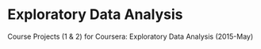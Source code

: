 # Exploratory Data Analysis
Course Projects (1 &amp; 2) for Coursera: Exploratory Data Analysis (2015-May)
